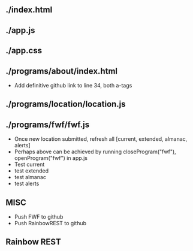 ## ./index.html

## ./app.js

## ./app.css

## ./programs/about/index.html
* Add definitive github link to line 34, both a-tags

## ./programs/location/location.js

## ./programs/fwf/fwf.js
* Once new location submitted, refresh all [current, extended, almanac, alerts]
* Perhaps above can be achieved by running closeProgram("fwf"), openProgram("fwf") 
    in app.js
* Test current
* test extended
* test almanac
* test alerts

## MISC
* Push FWF to github
* Push RainbowREST to github

## Rainbow REST

